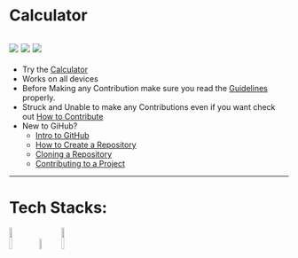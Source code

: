 # Calculator 
![](https://img.shields.io/twitter/follow/IamAbir82?color=Black&label=Abir%20Bhattacharya&logo=Twitter&logoColor=Blue&style=flat-square)
![](https://img.shields.io/github/forks/abirbhattacharya82/Casino?color=green&label=Forks&logo=github&logoColor=white&style=plastic)
![](https://img.shields.io/github/stars/abirbhattacharya82/Casino?color=green&label=Stars&logo=github&logoColor=white&style=plastic)
---------------------------------------------
* Try the [Calculator](https://abirbhattacharya82.github.io/Calculator/)
* Works on all devices
* Before Making any Contribution make sure you read the [Guidelines](About/Guidlines.md) properly.
* Struck and Unable to make any Contributions even if you want check out [How to Contribute](About/how_to_contribute.md)
* New to GiHub?
  * [Intro to GitHub](https://youtu.be/wTTek8P2VB4)
  * [How to Create a Repository](https://youtu.be/o6T5F7-SOAo)
  * [Cloning a Repository](https://youtu.be/oYselL5G280)
  * [Contributing to a Project](https://youtu.be/4vq07q7g2xE)
 -----------------------------------------------
 # Tech Stacks:
<img src="https://upload.wikimedia.org/wikipedia/commons/6/61/HTML5_logo_and_wordmark.svg" style="width:10%">  <img src="https://upload.wikimedia.org/wikipedia/commons/d/d5/CSS3_logo_and_wordmark.svg" style="width:7%">     <img src="https://upload.wikimedia.org/wikipedia/commons/9/99/Unofficial_JavaScript_logo_2.svg" style="width:10%">
